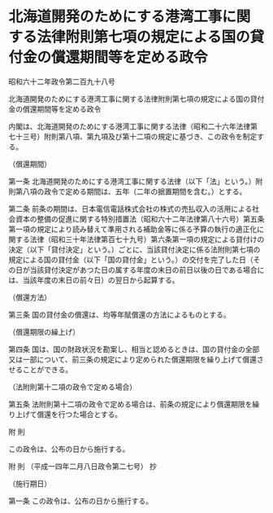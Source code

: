 # 北海道開発のためにする港湾工事に関する法律附則第七項の規定による国の貸付金の償還期間等を定める政令

昭和六十二年政令第二百九十八号

北海道開発のためにする港湾工事に関する法律附則第七項の規定による国の貸付金の償還期間等を定める政令

内閣は、北海道開発のためにする港湾工事に関する法律（昭和二十六年法律第七十三号）附則第八項、第九項及び第十二項の規定に基づき、この政令を制定する。

（償還期間）

第一条 北海道開発のためにする港湾工事に関する法律（以下「法」という。）附則第八項の政令で定める期間は、五年（二年の据置期間を含む。）とする。

第二条 前条の期間は、日本電信電話株式会社の株式の売払収入の活用による社会資本の整備の促進に関する特別措置法（昭和六十二年法律第八十六号）第五条第一項の規定により読み替えて準用される補助金等に係る予算の執行の適正化に関する法律（昭和三十年法律第百七十九号）第六条第一項の規定による貸付けの決定（以下「貸付決定」という。）ごとに、当該貸付決定に係る法附則第七項の規定による国の貸付金（以下「国の貸付金」という。）の交付を完了した日（その日が当該貸付決定があつた日の属する年度の末日の前日以後の日である場合には、当該年度の末日の前々日）の翌日から起算する。

（償還方法）

第三条 国の貸付金の償還は、均等年賦償還の方法によるものとする。

（償還期限の繰上げ）

第四条 国は、国の財政状況を勘案し、相当と認めるときは、国の貸付金の全部又は一部について、前三条の規定により定められた償還期限を繰り上げて償還させることができる。

（法附則第十二項の政令で定める場合）

第五条 法附則第十二項の政令で定める場合は、前条の規定により償還期限を繰り上げて償還を行つた場合とする。

附 則

この政令は、公布の日から施行する。

附 則 （平成一四年二月八日政令第二七号） 抄

（施行期日）

第一条 この政令は、公布の日から施行する。
